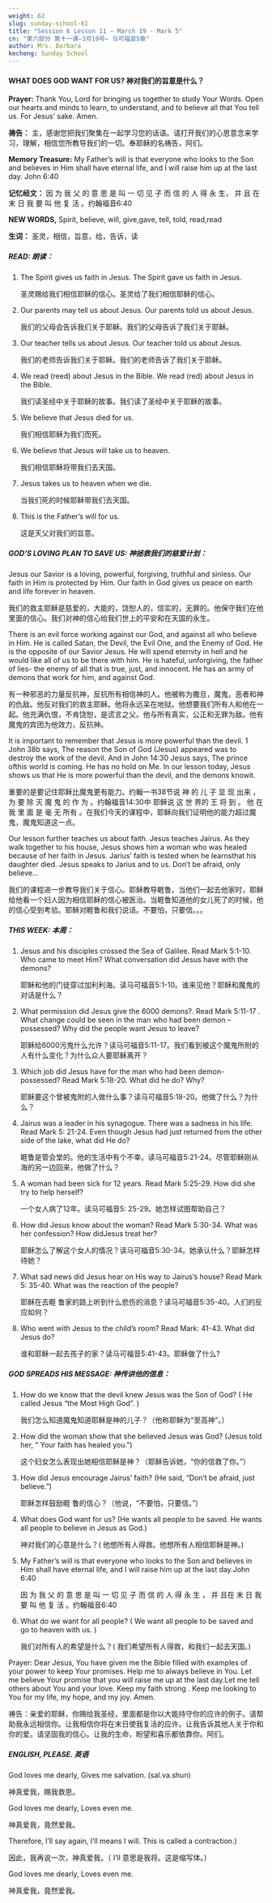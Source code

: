 ```yaml
---
weight: 62
slug: sunday-school-61
title: "Session 6 Lesson 11 – March 19 - Mark 5"
cn: "第六部分 第十一课—3月19号— 马可福音5章"
author: Mrs. Barbara
kecheng: Sunday School
---
```


#### WHAT DOES GOD WANT FOR US? 神对我们的旨意是什么？ 

**Prayer:** Thank You, Lord for bringing us together to study Your Words. Open our hearts and minds to learn, to understand, and to believe all that You tell us. For Jesus’ sake. Amen. 

**祷告：** 主，感谢您把我们聚集在一起学习您的话语。请打开我们的心思意念来学习，理解，相信您所教导我们的一切。奉耶稣的名祷告，阿们。

**Memory Treasure:** My Father’s will is that everyone who looks to the Son and believes in Him shall have eternal life, and I will raise him up at the last day. John 6:40

**记忆经文：** 因 为 我 父 的 意 思 是 叫 一 切 见 子 而 信 的 人 得 永 生， 并 且 在 末 日 我 要 叫 他 复 活 。约翰福音6:40

**NEW WORDS,** Spirit, believe, will, give,gave, tell, told, read,read 

**生词：** 圣灵，相信，旨意，给，告诉，读

##### READ: 朗读：

1.  The Spirit gives us faith in Jesus. The Spirit gave us faith in Jesus.

    圣灵赐给我们相信耶稣的信心。圣灵给了我们相信耶稣的信心。

1.  Our parents may tell us about Jesus. Our parents told us about Jesus.

    我们的父母会告诉我们关于耶稣。我们的父母告诉了我们关于耶稣。

1.  Our teacher tells us about Jesus. Our teacher told us about Jesus.

    我们的老师告诉我们关于耶稣。我们的老师告诉了我们关于耶稣。

1.  We read (reed) about Jesus in the Bible. We read (red) about Jesus in the Bible.

    我们读圣经中关于耶稣的故事。我们读了圣经中关于耶稣的故事。

1.  We believe that Jesus died for us.

    我们相信耶稣为我们而死。

1.  We believe that Jesus will take us to heaven. 

    我们相信耶稣将带我们去天国。

1.  Jesus takes us to heaven when we die. 

    当我们死的时候耶稣带我们去天国。

1. This is the Father’s will for us.

    这是天父对我们的旨意。

##### GOD’S LOVING PLAN TO SAVE US: 神拯救我们的慈爱计划：

Jesus our Savior is a loving, powerful, forgiving, truthful and sinless. Our faith in Him is protected by Him. Our faith in God gives us peace on earth and life forever in heaven.

我们的救主耶稣是慈爱的，大能的，饶恕人的，信实的，无罪的。他保守我们在他里面的信心。我们对神的信心给我们世上的平安和在天国的永生。

There is an evil force working against our God, and against all who believe in Him. He is called Satan, the Devil, the Evil One, and the Enemy of God. He is the opposite of our Savior Jesus. He will spend eternity in hell and he would like all of us to be there with him. He is hateful, unforgiving, the father of lies- the enemy of all that is true, just, and innocent. He has an army of demons that work for him, and against God.

有一种邪恶的力量反抗神，反抗所有相信神的人。他被称为撒旦，魔鬼，恶者和神的仇敌。他反对我们的救主耶稣。他将永远呆在地狱。他想要我们所有人和他在一起。他充满仇恨，不肯饶恕，是谎言之父。他与所有真实，公正和无罪为敌。他有魔鬼的宾团为他效力，反抗神。

It is important to remember that Jesus is more powerful than the devil. 1 John 38b says, The reason the Son of God (Jesus) appeared was to destroy the work of the devil. And in John 14:30 Jesus says, The prince ofthis world is coming. He has no hold on Me. In our lesson today, Jesus shows us that He is more powerful than the devil, and the demons knowit.

重要的是要记住耶稣比魔鬼更有能力。约翰一书38节说 神 的 儿 子 显 现 出来 ， 为 要 除 灭 魔 鬼 的 作 为 。约翰福音14:30中 耶稣说  这 世 界的 王 将 到 。 他 在 我 里 面 是 毫 无 所有 。在我们今天的课程中，耶稣向我们证明他的能力超过魔鬼，魔鬼知道这一点。

Our lesson further teaches us about faith. Jesus teaches Jairus. As they walk together to his house, Jesus shows him a woman who was healed because of her faith in Jesus. Jarius’ faith is tested when he learnsthat his daughter died. Jesus speaks to Jarius and to us. Don’t be afraid, only believe…

我们的课程进一步教导我们关于信心。耶稣教导睚鲁。当他们一起去他家时，耶稣给他看一个妇人因为相信耶稣的信心被医治。当睚鲁知道他的女儿死了的时候，他的信心受到考验。耶稣对睚鲁和我们说话。不要怕，只要信。。。

##### THIS WEEK: 本周：

1.  Jesus and his disciples crossed the Sea of Galilee. Read Mark 5:1-10. Who came to meet Him? What    conversation did Jesus have with the demons?

    耶稣和他的门徒穿过加利利海。读马可福音5:1-10。谁来见他？耶稣和魔鬼的对话是什么？

2. What permission did Jesus give the 6000 demons?. Read Mark 5:11-17 . What change could be seen in the man who had been demon –possessed? Why did the people want Jesus to leave?

    耶稣给6000污鬼什么允许？读马可福音5:11-17。我们看到被这个魔鬼所附的人有什么变化？为什么众人要耶稣离开？

3.  Which job did Jesus have for the man who had been demon- possessed? Read Mark 5:18-20. What did he do? Why?

    耶稣要这个曾被鬼附的人做什么事？读马可福音5:18-20。他做了什么？为什么？

4.  Jairus was a leader in his synagogue. There was a sadness in his life. Read Mark 5: 21-24. Even though Jesus had just returned from the other side of the lake, what did He do?

    睚鲁是管会堂的。他的生活中有个不幸。读马可福音5:21-24。尽管耶稣刚从海的另一边回来，他做了什么？

5. A woman had been sick for 12 years. Read Mark 5:25-29. How did she try to help herself?

    一个女人病了12年。读马可福音5: 25-29。她怎样试图帮助自己？

6. How did Jesus know about the woman? Read Mark 5:30-34. What was her confession? How didJesus treat her?

    耶稣怎么了解这个女人的情况？读马可福音5:30-34。她承认什么？耶稣怎样待她？

7.  What sad news did Jesus hear on His way to Jairus’s house? Read Mark 5: 35-40. What was the reaction of the people?

    耶稣在去睚 鲁家的路上听到什么悲伤的消息？读马可福音5:35-40。人们的反应如何？

8. Who went with Jesus to the child’s room? Read Mark: 41-43. What did Jesus do?

    谁和耶稣一起去孩子的家？读马可福音5:41-43。耶稣做了什么?

##### GOD SPREADS HIS MESSAGE: 神传讲他的信息：

1.  How do we know that the devil knew Jesus was the Son of God? ( He called Jesus “the Most High God”. )

    我们怎么知道魔鬼知道耶稣是神的儿子？（他称耶稣为“至高神”。）

1.  How did the woman show that she believed Jesus was God? (Jesus told her, “ Your faith has healed you.”)

    这个妇女怎么表现出她相信耶稣是神？（耶稣告诉她，“你的信救了你。”）

1.  How did Jesus encourage Jairus’ faith? (He said, “Don’t be afraid, just believe.”)

    耶稣怎样鼓励睚 鲁的信心？（他说，“不要怕，只要信。”）

1.  What does God want for us? (He wants all people to be saved. He wants all people to believe in Jesus as God.)

    神对我们的心意是什么？( 他想所有人得救。他想所有人相信耶稣是神。)

1. My Father’s will is that everyone who looks to the Son and believes in Him shall have eternal life, and I will raise him up at the last day.John 6:40

    因 为 我 父 的 意 思 是 叫 一 切 见 子 而 信 的 人 得 永 生 ， 并 且在 末 日 我 要 叫 他 复 活 。约翰福音6:40

5. What do we want for all people? ( We want all people to be saved and go to heaven with us. )

    我们对所有人的希望是什么？( 我们希望所有人得救，和我们一起去天国。)

Prayer: Dear Jesus, You have given me the Bible filled with examples of your power to keep Your promises. Help me to always believe in You. Let me believe Your promise that you will raise me up at the last day.Let me tell others about You and your love. Keep my faith strong . Keep me looking to You for my life, my hope, and my joy. Amen.

祷告：亲爱的耶稣，你赐给我圣经，里面都是你以大能持守你的应许的例子。请帮助我永远相信你。让我相信你将在末日使我复活的应许。让我告诉其他人关于你和你的爱。请坚固我的信心。让我的生命，盼望和喜乐都依靠你。阿们。

##### ENGLISH, PLEASE. 英语

God loves me dearly, Gives me salvation. (sal.va.shun)

神真爱我，赐我救恩。

God loves me dearly, Loves even me.

神真爱我，竟然爱我。

Therefore, I’ll say again, I’ll means I will. This is called a contraction.)

因此，我再说一次，神真爱我。（ I’ll 意思是我将。这是缩写体。）

God loves me dearly, Loves even me.

神真爱我，竟然爱我。
